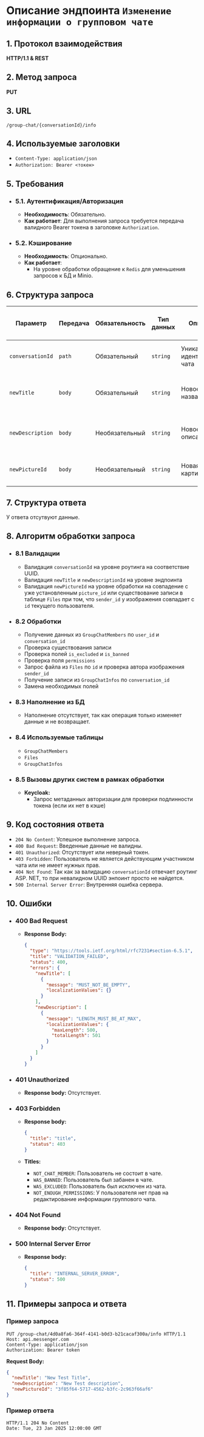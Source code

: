 # Описание эндпоинта `Изменение информации о групповом чате`

## 1. Протокол взаимодействия  

**HTTP/1.1 & REST**  

## 2. Метод запроса  

**PUT**  

## 3. URL  

`/group-chat/{conversationId}/info`  

## 4. Используемые заголовки  

- `Content-Type: application/json`  
- `Authorization: Bearer <токен>`  

## 5. Требования  

- ### 5.1. Аутентификация/Авторизация  

  - **Необходимость**: Обязательно.  
  - **Как работает**: Для выполнения запроса требуется передача валидного Bearer токена в заголовке `Authorization`.  

- ### 5.2. Кэширование  

  - **Необходимость**: Опционально.  
  - **Как работает**:  
    - На уровне обработки обращение к `Redis` для уменьшения запросов к БД и Minio. 

## 6. Структура запроса  

| **Параметр**     | **Передача** | **Обязательность** | **Тип данных** | **Описание**                  | **Условия валидации**     | **Значения по умолчанию / Допустимые значения** |
|----------------- |--------------|--------------------|----------------|-------------------------------|---------------------------|-------------------------------------------------|
| `conversationId` | `path`       | Обязательный       | `string`       | Уникальный идентификатор чата | Должен быть валидным UUID | Нет значения по умолчанию                       |
| `newTitle`       | `body`       | Обязательный       | `string`       | Новое название чата           | Длина должна быть от 1 до 100 символов | Нет значения по умолчанию          |
| `newDescription` | `body`       | Необязательный     | `string`       | Новое описание чата           | Длина должна быть от 1 до 500 символов | Нет значения по умолчанию          |
| `newPictureId`   | `body`       | Необязательный     | `string`       | Новая картинка чата           | Должен быть валидным UUID | Нет значения по умолчанию                       |

## 7. Структура ответа  

У ответа отсутвуют данные.

## 8. Алгоритм обработки запроса

- ### 8.1 Валидации
  - Валидация `conversationId` на уровне роутинга на соответствие UUID.
  - Валидация `newTitle` и `newDescriptionId` на уровне эндпоинта
  - Валидация `newPictureId` на уровне обработки на совпадение с уже установленным `picture_id` или существование записи в таблице `Files` при том, что `sender_id` у изображения совпадает с `id` текущего пользователя.

- ### 8.2 Обработки
  - Получение данных из `GroupChatMembers` по `user_id` и `conversation_id`
  - Проверка существования записи
  - Проверка полей `is_excluded` и `is_banned`
  - Проверка поля `permissions`
  - Запрос файла из `Files` по `id` и проверка автора изображения `sender_id`
  - Получение записи из `GroupChatInfos` по `conversation_id`
  - Замена необходимых полей


- ### 8.3 Наполнение из БД
  - Наполнение отсутствует, так как операция только изменяет данные и не возвращает.

- ### 8.4 Используемые таблицы
  - `GroupChatMembers`
  - `Files`
  - `GroupChatInfos`

- ### 8.5 Вызовы других систем в рамках обработки
  - **Keycloak:**
    - Запрос метаданных авторизации для проверки подлинности токена (если их нет в кэше)  

## 9. Код состояния ответа

- `204 No Content`: Успешное выполнение запроса.
- `400 Bad Request`: Введенные данные не валидны.
- `401 Unauthorized`: Отсутствует или неверный токен.
- `403 Forbidden`: Пользователь не является действующим участником чата или не имеет нужных прав.
- `404 Not Found`: Так как за валидацию `conversationId` отвечает роутинг ASP. NET, то при невалидном UUID энпоинт просто не найдется.
- `500 Internal Server Error`: Внутренняя ошибка сервера.

## 10. Ошибки

- ### 400 Bad Request
  
  - **Response Body:**
    ```json
    {
      "type": "https://tools.ietf.org/html/rfc7231#section-6.5.1",
      "title": "VALIDATION_FAILED",
      "status": 400,
      "errors": {
        "newTitle": [
          {
            "message": "MUST_NOT_BE_EMPTY",
            "localizationValues": {}
          }
        ],
        "newDescription": [
          {
            "message": "LENGTH_MUST_BE_AT_MAX",
            "localizationValues": {
              "maxLength": 500,
              "totalLength": 501
            }
          }
        ]
      }
    }
    ```

- ### 401 Unauthorized

  - **Response body:** Отсутствует.

- ### 403 Forbidden

  - **Response body:**
    ```json 
    {
      "title": "title",
      "status": 403
    }
    ```

  - **Titles:**
    - `NOT_CHAT_MEMBER`: Пользователь не состоит в чате.
    - `WAS_BANNED`: Пользователь был забанен в чате.
    - `WAS_EXCLUDED`: Пользователь был исключен из чата.
    - `NOT_ENOUGH_PERMISSIONS`: У пользователя нет прав на редактирование информации группового чата.

- ### 404 Not Found

  - **Response body:** Отсутствует.

- ### 500 Internal Server Error

  - **Response body:**
    ```json 
    {
      "title": "INTERNAL_SERVER_ERROR",
      "status": 500
    }
    ```

## 11. Примеры запроса и ответа

### Пример запроса

```http
PUT /group-chat/4d0a8fa6-364f-4141-b0d3-b21cacaf300a/info HTTP/1.1  
Host: api.messenger.com  
Content-Type: application/json  
Authorization: Bearer token
```

**Request Body:**
```json
{
  "newTitle": "New Test Title",
  "newDescription": "New Test description",
  "newPictureId": "3f85f64-5717-4562-b3fc-2c963f66af6"
}
```

### Пример ответа

```http
HTTP/1.1 204 No Content  
Date: Tue, 23 Jan 2025 12:00:00 GMT
```
